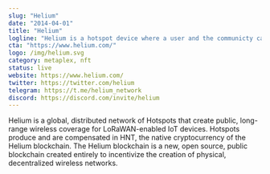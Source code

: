 ```yaml
---
slug: "Helium"
date: "2014-04-01"
title: "Helium"
logline: "Helium is a hotspot device where a user and the communicty can create a network for the internet of things. Today, the Helium blockchain, and its tens of thousands of Hotspots, provide access to the largest LoRaWAN Network in the world."
cta: "https://www.helium.com/"
logo: /img/helium.svg
category: metaplex, nft
status: live
website: https://www.helium.com/
twitter: https://twitter.com/helium
telegram: https://t.me/helium_network
discord: https://discord.com/invite/helium
---
```


Helium is a global, distributed network of Hotspots that create public, long-range wireless coverage for LoRaWAN-enabled IoT devices. Hotspots produce and are compensated in HNT, the native cryptocurrency of the Helium blockchain. The Helium blockchain is a new, open source, public blockchain created entirely to incentivize the creation of physical, decentralized wireless networks.
